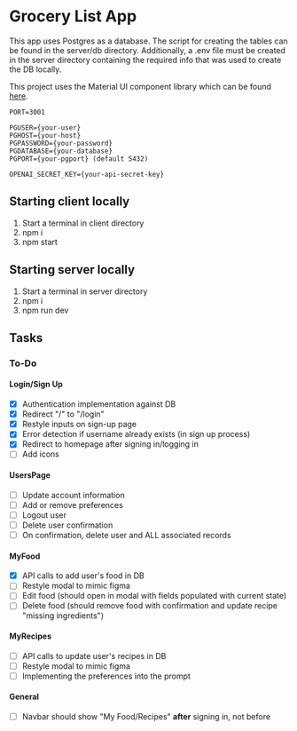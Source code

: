 # Grocery List App
This app uses Postgres as a database. The script for creating the tables can be found in the server/db directory. Additionally, a .env file must be created in the server directory containing the required info that was used to create the DB locally.

This project uses the Material UI component library which can be found [here](https://mui.com/material-ui/getting-started/overview/).

```
PORT=3001

PGUSER={your-user}
PGHOST={your-host}
PGPASSWORD={your-password}
PGDATABASE={your-database}
PGPORT={your-pgport} (default 5432)

OPENAI_SECRET_KEY={your-api-secret-key}
```

## Starting client locally
1. Start a terminal in client directory
2. npm i
3. npm start
## Starting server locally
1. Start a terminal in server directory
2. npm i
3. npm run dev

## Tasks
### To-Do
#### Login/Sign Up
- [x] Authentication implementation against DB
- [x] Redirect "/" to "/login"
- [x] Restyle inputs on sign-up page
- [x] Error detection if username already exists (in sign up process)
- [x] Redirect to homepage after signing in/logging in
- [ ] Add icons

#### UsersPage
- [ ] Update account information
- [ ] Add or remove preferences
- [ ] Logout user
- [ ] Delete user confirmation
- [ ] On confirmation, delete user and ALL associated records

#### MyFood
- [x] API calls to add user's food in DB
- [ ] Restyle modal to mimic figma
- [ ] Edit food (should open in modal with fields populated with current state)
- [ ] Delete food (should remove food with confirmation and update recipe "missing ingredients")

#### MyRecipes
- [ ] API calls to update user's recipes in DB
- [ ] Restyle modal to mimic figma
- [ ] Implementing the preferences into the prompt

#### General
- [ ] Navbar should show "My Food/Recipes" **after** signing in, not before
